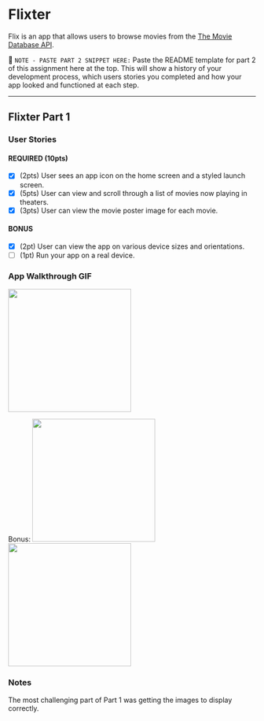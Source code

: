# Flixter

Flix is an app that allows users to browse movies from the [The Movie Database API](http://docs.themoviedb.apiary.io/#).

📝 `NOTE - PASTE PART 2 SNIPPET HERE:` Paste the README template for part 2 of this assignment here at the top. This will show a history of your development process, which users stories you completed and how your app looked and functioned at each step.

---

## Flixter Part 1

### User Stories

#### REQUIRED (10pts)
- [x] (2pts) User sees an app icon on the home screen and a styled launch screen.
- [x] (5pts) User can view and scroll through a list of movies now playing in theaters.
- [x] (3pts) User can view the movie poster image for each movie.

#### BONUS
- [x] (2pt) User can view the app on various device sizes and orientations.
- [ ] (1pt) Run your app on a real device.

### App Walkthrough GIF

<img src="http://g.recordit.co/QLBZO3oWwn.gif" width=250><br>

Bonus:
<img src="http://g.recordit.co/OyurUHtk2b.gif" width=250><br>
<img src="http://g.recordit.co/hBQVuGOiN1.gif" width=250><br>

### Notes
The most challenging part of Part 1 was getting the images to display correctly. 

